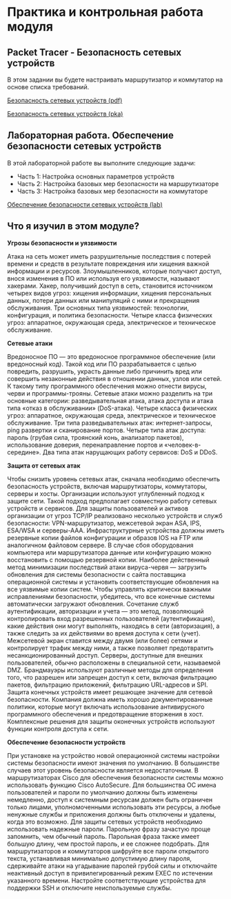 #  Практика и контрольная работа модуля

<!-- 16.5.1 -->
## Packet Tracer - Безопасность сетевых устройств

В этом задании вы будете настраивать маршрутизатор и коммутатор на основе списка требований.



[Безопасность сетевых устройств (pdf)](./assets/16.5.1-packet-tracer---secure-network-devices.pdf)

[Безопасность сетевых устройств (pka)](./assets/16.5.1-packet-tracer---secure-network-devices.pka)

<!-- 16.5.2 -->
## Лабораторная работа. Обеспечение безопасности сетевых устройств

В этой лабораторной работе вы выполните следующие задачи:

* Часть 1: Настройка основных параметров устройств
* Часть 2: Настройка базовых мер безопасности на маршрутизаторе
* Часть 3: Настройка базовых мер безопасности на коммутаторе



[Обеспечение безопасности сетевых устройств (lab)](./assets/16.5.2-lab---secure-network-devices.pdf)

<!-- 16.5.3 -->
##  Что я изучил в этом модуле?

**Угрозы безопасности и уязвимости**

Атака на сеть может иметь разрушительные последствия с потерей времени и средств в результате повреждения или хищения важной информации и ресурсов. Злоумышленников, которые получают доступ, внося изменения в ПО или используя его уязвимости, называют хакерами. Хакер, получивший доступ в сеть, становится источником четырех видов угроз: хищения информации, хищения персональных данных, потери данных или манипуляций с ними и прекращения обслуживания. Три основных типа уязвимостей: технологии, конфигурация, и политика безопасности. Четыре класса физических угроз: аппаратное, окружающая среда, электрическое и техническое обслуживание.

**Сетевые атаки**

Вредоносное ПО ― это вредоносное программное обеспечение (или вредоносный код). Такой код или ПО разрабатывается с целью повредить, разрушить, украсть данные либо причинить вред или совершить незаконные действия в отношении данных, узлов или сетей. К такому типу программного обеспечения можно отнести вирусы, черви и программы-трояны. Сетевые атаки можно разделить на три основные категории: разведывательная атака, атака доступа и атака типа «отказ в обслуживании» (DoS-атака). Четыре класса физических угроз: аппаратное, окружающая среда, электрическое и техническое обслуживание. Три типа разведывательных атак: интернет-запросы, ping развертки и сканирование портов. Четыре типа атак доступа: пароль (грубая сила, троянский конь, анализатор пакетов), использование доверия, перенаправление портов и «человек-в-середине». Два типа атак нарущающих работу сервисов: DoS и DDoS.

**Защита от сетевых атак**

Чтобы снизить уровень сетевых атак, сначала необходимо обеспечить безопасность устройств, включая маршрутизаторы, коммутаторы, серверы и хосты. Организации используют углубленный подход к защите сети. Такой подход предполагает совместную работу сетевых устройств и сервисов. Для защиты пользователей и активов организации от угроз TCP/IP реализовано несколько устройств и служб безопасности: VPN-маршрутизатор, межсетевой экран ASA, IPS, ESA/WSA  и серверы-ААА. Инфраструктурные устройства должны иметь резервные копии файлов конфигурации и образов IOS на FTP или аналогичном файловом сервере. В случае сбоя оборудования компьютера или маршрутизатора данные или конфигурацию можно восстановить с помощью резервной копии. Наиболее действенный метод минимизации последствий атаки вируса-червя — загрузить обновления для системы безопасности с сайта поставщика операционной системы и установить соответствующие обновления на все уязвимые копии систем. Чтобы управлять критически важными исправлениями безопасности, убедитесь, что все конечные системы автоматически загружают обновления. Сочетание служб аутентификации, авторизации и учета — это метод, позволяющий контролировать вход разрешенных пользователей (аутентификация), какие действия они могут выполнять, находясь в сети (авторизация), а также следить за их действиями во время доступа к сети (учет). Межсетевой экран ставится между двумя (или более) сетями и контролирует трафик между ними, а также позволяет предотвратить несанкционированный доступ. Серверы, доступные для внешних пользователей, обычно расположены в специальной сети, называемой DMZ. Брандмауэры используют различные методы для определения того, что разрешен или запрещен доступ к сети, включая фильтрацию пакетов, фильтрацию приложений, фильтрацию URL-адресов и SPI. Защита конечных устройств имеет решающее значение для сетевой безопасности. Компания должна иметь хорошо документированные политики, которые могут включать использование антивирусного программного обеспечения и предотвращение вторжения в хост. Комплексные решения для защиты оконечных устройств используют функции контроля доступа к сети.

**Обеспечение безопасности устройств**

При установке на устройство новой операционной системы настройки системы безопасности имеют значения по умолчанию. В большинстве случаев этот уровень безопасности является недостаточным. В маршрутизаторах Cisco для обеспечения безопасности системы можно использовать функцию Cisco AutoSecure. Для большинства ОС имена пользователей и пароли по умолчанию должны быть изменены немедленно, доступ к системным ресурсам должен быть ограничен только лицами, уполномоченными использовать эти ресурсы, а любые ненужные службы и приложения должны быть отключены и удалены, когда это возможно. Для защиты сетевых устройств необходимо использовать надежные пароли. Парольную фразу зачастую проще запомнить, чем обычный пароль. Парольная фраза также имеет большую длину, чем простой пароль, и ее сложнее подобрать. Для маршрутизаторов и коммутаторов шифруйте все пароли открытого текста, устанавливая минимально допустимую длину пароля, сдерживайте атаки на угадывание паролей грубой силы и отключайте неактивный доступ в привилегированный режим EXEC по истечении указанного времени. Настройте соответствующие устройства для поддержки SSH и отключите неиспользуемые службы.

<!-- 16.5.4 -->
<!-- quiz -->

